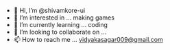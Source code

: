 - 👋 Hi, I’m @shivamkore-ui
- 👀 I’m interested in ... making games   
- 🌱 I’m currently learning ... coding 
- 💞️ I’m looking to collaborate on ...
- 📫 How to reach me ... vidyakasagar009@gmail.com

<!---
shivamkore-ui/shivamkore-ui is a ✨ special ✨ repository because its `README.md` (this file) appears on your GitHub profile.
You can click the Preview link to take a look at your changes.
--->
